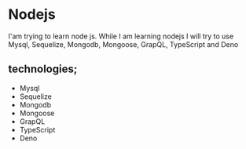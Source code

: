 # Nodejs
I'am trying to learn node js. While I am learning nodejs I will try to use Mysql, Sequelize, Mongodb, Mongoose, GrapQL, TypeScript and Deno

## technologies;

 - Mysql
 - Sequelize
 - Mongodb
 - Mongoose
 - GrapQL
 - TypeScript
 - Deno